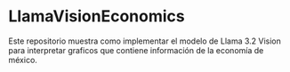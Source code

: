 # LlamaVisionEconomics
Este repositorio muestra como implementar el modelo de Llama 3.2 Vision para interpretar graficos que contiene información de la economía de méxico. 
